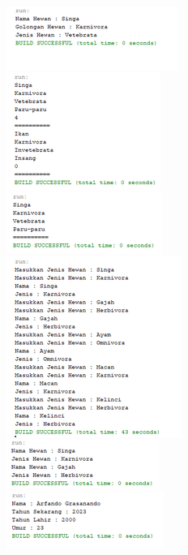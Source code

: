 <img src="https://raw.githubusercontent.com/arfando27/P1-Kelompok-1/main/P1no1.png">
<img src="https://raw.githubusercontent.com/arfando27/P1-Kelompok-1/main/P1no2.png">
<img src="https://raw.githubusercontent.com/arfando27/P1-Kelompok-1/main/P1no3.png">
<img src="https://raw.githubusercontent.com/arfando27/P1-Kelompok-1/main/P1no4.png">
<img src="https://raw.githubusercontent.com/arfando27/P1-Kelompok-1/main/P1no5.png">
<img src="https://raw.githubusercontent.com/arfando27/P1-Kelompok-1/main/P1tugas.png">

